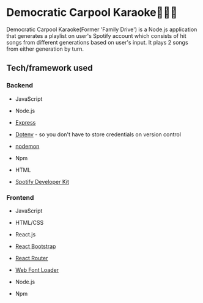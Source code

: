 # Democratic Carpool Karaoke🤟🚗🎵

Democratic Carpool Karaoke(Former 'Family Drive') is a Node.js application that generates a playlist on user's Spotify account which consists of hit songs from different generations based on user's input. It plays 2 songs from either generation by turn.


## Tech/framework used

### Backend

* JavaScript

* Node.js

* [Express](https://expressjs.com/)

* [Dotenv](https://www.npmjs.com/package/dotenv) - so you don't have to store credentials on version control

* [nodemon](https://nodemon.io/)

* Npm

* HTML

* [Spotify Developer Kit](https://developer.spotify.com/)


### Frontend

* JavaScript

* HTML/CSS

* React.js

* [React Bootstrap](https://react-bootstrap.github.io/)

* [React Router](https://github.com/ReactTraining/react-router)

* [Web Font Loader](https://github.com/typekit/webfontloader)

* Node.js

* Npm

